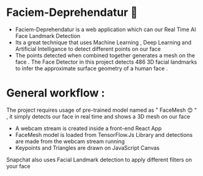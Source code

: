 # Faciem-Deprehendatur 🤖

  * Faciem-Deprehendatur is a web application which can our Real Time AI Face Landmark Detection 
  * Its a great technique that uses Machine Learning , Deep Learning and Artificial Intelligance to detect different points on our face
  * The points detected when combined together generates a mesh on the face . The Face Detector in this project detects 486 3D facial landmarks to infer the approximate surface 
    geometry of a human face .
  
# General workflow :
  The project requires usage of pre-trained model named as " FaceMesh 😊 " , it simply detects our face in real time and shows a 3D mesh on our face
  * A webcam stream is created inside a front-end React App
  * FaceMesh model is loaded from TensorFlow.Js Library and detections are made from the webcam stream running
  * Keypoints and Triangles are drawn on JavaScript Canvas







Snapchat also uses Facial Landmark detection  to apply different filters on your face
